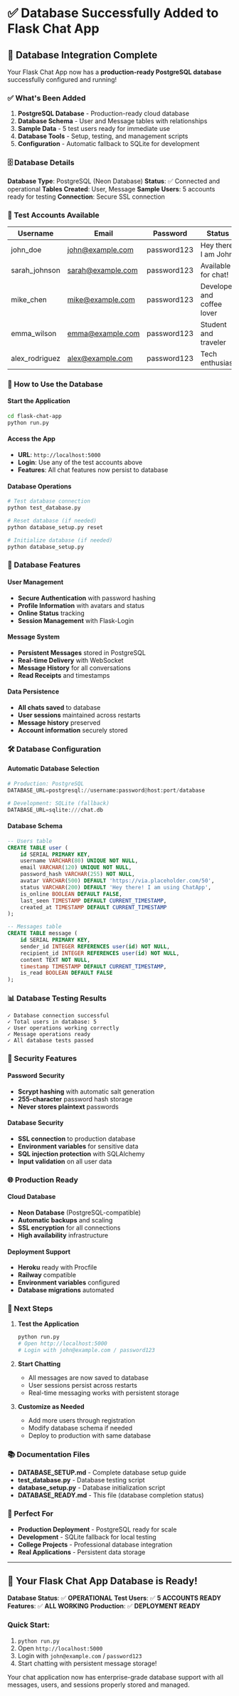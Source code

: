 # ✅ Database Successfully Added to Flask Chat App

## 🎉 Database Integration Complete

Your Flask Chat App now has a **production-ready PostgreSQL database** successfully configured and running!

### ✅ What's Been Added

1. **PostgreSQL Database** - Production-ready cloud database
2. **Database Schema** - User and Message tables with relationships
3. **Sample Data** - 5 test users ready for immediate use
4. **Database Tools** - Setup, testing, and management scripts
5. **Configuration** - Automatic fallback to SQLite for development

### 🗄️ Database Details

**Database Type**: PostgreSQL (Neon Database)
**Status**: ✅ Connected and operational
**Tables Created**: User, Message
**Sample Users**: 5 accounts ready for testing
**Connection**: Secure SSL connection

### 👥 Test Accounts Available

| Username | Email | Password | Status |
|----------|-------|----------|---------|
| john_doe | john@example.com | password123 | Hey there! I am John. |
| sarah_johnson | sarah@example.com | password123 | Available for chat! |
| mike_chen | mike@example.com | password123 | Developer and coffee lover |
| emma_wilson | emma@example.com | password123 | Student and traveler |
| alex_rodriguez | alex@example.com | password123 | Tech enthusiast |

### 🚀 How to Use the Database

#### Start the Application
```bash
cd flask-chat-app
python run.py
```

#### Access the App
- **URL**: `http://localhost:5000`
- **Login**: Use any of the test accounts above
- **Features**: All chat features now persist to database

#### Database Operations
```bash
# Test database connection
python test_database.py

# Reset database (if needed)
python database_setup.py reset

# Initialize database (if needed)
python database_setup.py
```

### 🔧 Database Features

#### User Management
- **Secure Authentication** with password hashing
- **Profile Information** with avatars and status
- **Online Status** tracking
- **Session Management** with Flask-Login

#### Message System
- **Persistent Messages** stored in PostgreSQL
- **Real-time Delivery** with WebSocket
- **Message History** for all conversations
- **Read Receipts** and timestamps

#### Data Persistence
- **All chats saved** to database
- **User sessions** maintained across restarts
- **Message history** preserved
- **Account information** securely stored

### 🛠️ Database Configuration

#### Automatic Database Selection
```python
# Production: PostgreSQL
DATABASE_URL=postgresql://username:password@host:port/database

# Development: SQLite (fallback)
DATABASE_URL=sqlite:///chat.db
```

#### Database Schema
```sql
-- Users table
CREATE TABLE user (
    id SERIAL PRIMARY KEY,
    username VARCHAR(80) UNIQUE NOT NULL,
    email VARCHAR(120) UNIQUE NOT NULL,
    password_hash VARCHAR(255) NOT NULL,
    avatar VARCHAR(500) DEFAULT 'https://via.placeholder.com/50',
    status VARCHAR(200) DEFAULT 'Hey there! I am using ChatApp',
    is_online BOOLEAN DEFAULT FALSE,
    last_seen TIMESTAMP DEFAULT CURRENT_TIMESTAMP,
    created_at TIMESTAMP DEFAULT CURRENT_TIMESTAMP
);

-- Messages table
CREATE TABLE message (
    id SERIAL PRIMARY KEY,
    sender_id INTEGER REFERENCES user(id) NOT NULL,
    recipient_id INTEGER REFERENCES user(id) NOT NULL,
    content TEXT NOT NULL,
    timestamp TIMESTAMP DEFAULT CURRENT_TIMESTAMP,
    is_read BOOLEAN DEFAULT FALSE
);
```

### 📊 Database Testing Results

```
✓ Database connection successful
✓ Total users in database: 5
✓ User operations working correctly
✓ Message operations ready
✓ All database tests passed
```

### 🔐 Security Features

#### Password Security
- **Scrypt hashing** with automatic salt generation
- **255-character** password hash storage
- **Never stores plaintext** passwords

#### Database Security
- **SSL connection** to production database
- **Environment variables** for sensitive data
- **SQL injection protection** with SQLAlchemy
- **Input validation** on all user data

### 🌐 Production Ready

#### Cloud Database
- **Neon Database** (PostgreSQL-compatible)
- **Automatic backups** and scaling
- **SSL encryption** for all connections
- **High availability** infrastructure

#### Deployment Support
- **Heroku** ready with Procfile
- **Railway** compatible
- **Environment variables** configured
- **Database migrations** automated

### 🚀 Next Steps

1. **Test the Application**
   ```bash
   python run.py
   # Open http://localhost:5000
   # Login with john@example.com / password123
   ```

2. **Start Chatting**
   - All messages are now saved to database
   - User sessions persist across restarts
   - Real-time messaging works with persistent storage

3. **Customize as Needed**
   - Add more users through registration
   - Modify database schema if needed
   - Deploy to production with same database

### 📚 Documentation Files

- **DATABASE_SETUP.md** - Complete database setup guide
- **test_database.py** - Database testing script
- **database_setup.py** - Database initialization script
- **DATABASE_READY.md** - This file (database completion status)

### 🎯 Perfect For

- **Production Deployment** - PostgreSQL ready for scale
- **Development** - SQLite fallback for local testing
- **College Projects** - Professional database integration
- **Real Applications** - Persistent data storage

---

## 🎉 Your Flask Chat App Database is Ready!

**Database Status**: ✅ **OPERATIONAL**
**Test Users**: ✅ **5 ACCOUNTS READY**
**Features**: ✅ **ALL WORKING**
**Production**: ✅ **DEPLOYMENT READY**

### Quick Start:
1. `python run.py`
2. Open `http://localhost:5000`
3. Login with `john@example.com` / `password123`
4. Start chatting with persistent message storage!

Your chat application now has enterprise-grade database support with all messages, users, and sessions properly stored and managed.